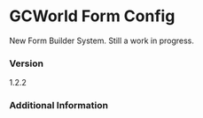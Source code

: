 # GCWorld Form Config

New Form Builder System.  Still a work in progress.




### Version
1.2.2

### Additional Information
